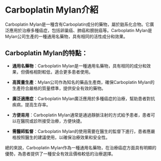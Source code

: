 # Carboplatin Mylan介紹
Carboplatin Mylan是一種含有Carboplatin成分的藥物，屬於鉑系化合物。它廣泛應用於治療多種癌症，包括卵巢癌、肺癌和膀胱癌等。Carboplatin Mylan是Mylan公司生產的一種通用名藥物，具有相同的活性成分和效果。
## Carboplatin Mylan的特點：
- **通用名藥物**：Carboplatin Mylan是一種通用名藥物，具有相同的成分和效果，但價格相對較低，適合更多患者使用。
- **高質量生產**：Mylan公司作為知名的藥品生產商，確保Carboplatin Mylan的生產符合嚴格的質量標準，提供安全有效的藥物。
- **廣泛適應症**：Carboplatin Mylan廣泛應用於多種癌症的治療，幫助患者對抗疾病，提高生存率。
- **方便易用**：Carboplatin Mylan通常是通過靜脈注射的方式給予患者，患者可以在醫院或診所接受治療，方便快捷。
- **需醫師監督**：Carboplatin Mylan的使用需要在醫生的監督下進行，患者應嚴格按照醫生的建議使用，以確保治療效果和安全性。
總的來說，Carboplatin Mylan作為一種通用名藥物，在治療癌症方面具有明顯的優勢，為患者提供了一種安全有效且價格較低的治療選擇。